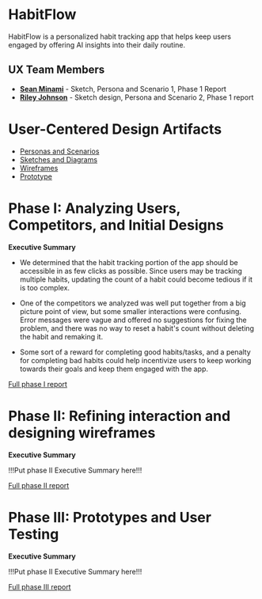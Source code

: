 # HabitFlow

HabitFlow is a personalized habit tracking app that helps keep users engaged by offering AI insights into their daily routine.

## UX Team Members

* **[Sean Minami](https://usabilityengineering.github.io/portfolio-wikey500/)** - Sketch, Persona and Scenario 1, Phase 1 Report
* **[Riley Johnson](https://usabilityengineering.github.io/portfolio-csucrljohnson1/)** - Sketch design, Persona and Scenario 2, Phase 1 report

# User-Centered Design Artifacts

* [Personas and Scenarios](personas/)
* [Sketches and Diagrams](sketches/)
* [Wireframes](wireframes/)
* [Prototype](#)

# Phase I: Analyzing Users, Competitors, and Initial Designs

**Executive Summary**

* We determined that the habit tracking portion of the app should be accessible in as few clicks as possible. Since users may be tracking multiple habits, updating the count of a habit could become tedious if it is too complex.

* One of the competitors we analyzed was well put together from a big picture point of view, but some smaller interactions were confusing.  Error messages were vague and offered no suggestions for fixing the problem, and there was no way to reset a habit's count without deleting the habit and remaking it.

* Some sort of a reward for completing good habits/tasks, and a penalty for completing bad habits could help incentivize users to keep working towards their goals and keep them engaged with the app.

[Full phase I report](phaseI/)

# Phase II: Refining interaction and designing wireframes

**Executive Summary**

!!!Put phase II Executive Summary here!!!

[Full phase II report](phaseII/)

# Phase III: Prototypes and User Testing

**Executive Summary**

!!!Put phase II Executive Summary here!!!

[Full phase III report](phaseIII/)
